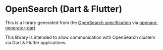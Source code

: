 # OpenSearch (Dart & Flutter)

This is a library generated from the [OpenSearch specification](https://github.com/opensearch-project/opensearch-api-specification) via [openapi-generator-dart](https://github.com/gibahjoe/openapi-generator-dart).

This library is intended to allow communication with OpenSearch clusters via Dart & Flutter applications.